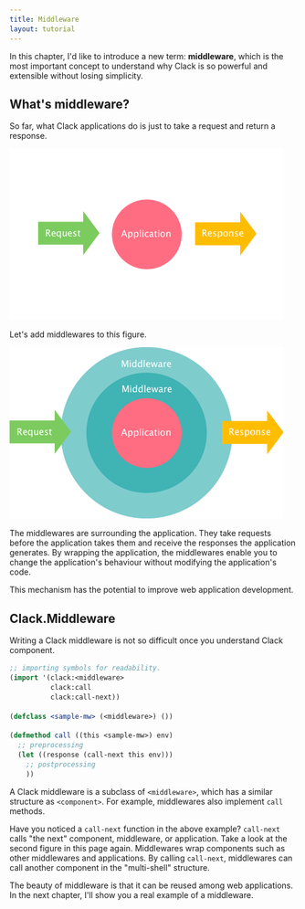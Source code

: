 ```yaml
---
title: Middleware
layout: tutorial
---
```


In this chapter, I'd like to introduce a new term: **middleware**, which is the
most important concept to understand why Clack is so powerful and extensible
without losing simplicity.

## What's middleware?

So far, what Clack applications do is just to take a request and return a
response.

![Middleware diagram 1](clack-middleware-1.png)

Let's add middlewares to this figure.

![Middleware diagram 2](clack-middleware-2.png)

The middlewares are surrounding the application. They take requests before the
application takes them and receive the responses the application generates. By
wrapping the application, the middlewares enable you to change the application's
behaviour without modifying the application's code.

This mechanism has the potential to improve web application development.

## Clack.Middleware

Writing a Clack middleware is not so difficult once you understand Clack
component.

~~~lisp
;; importing symbols for readability.
(import '(clack:<middleware>
          clack:call
          clack:call-next))

(defclass <sample-mw> (<middleware>) ())

(defmethod call ((this <sample-mw>) env)
  ;; preprocessing
  (let ((response (call-next this env)))
    ;; postprocessing
    ))
~~~

A Clack middleware is a subclass of `<middleware>`, which has a similar
structure as `<component>`. For example, middlewares also implement `call`
methods.

Have you noticed a `call-next` function in the above example? `call-next` calls
"the next" component, middleware, or application. Take a look at the second
figure in this page again. Middlewares wrap components such as other middlewares
and applications. By calling `call-next`, middlewares can call another component
in the "multi-shell" structure.

The beauty of middleware is that it can be reused among web applications. In the
next chapter, I'll show you a real example of a middleware.
